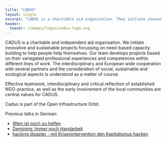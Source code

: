 ```yaml
---
title: "CADUS"
layout: single
excerpt: "CADUS is a charitable aid organisation. They initiate innovative and sustainable projects and are happy to pass on their humanitarian approach within the Orbit"
header:
  teaser: /images/logos/cadus-logo.svg
---
```



CADUS is a charitable and independent aid organisation. We initiate innovative and sustainable projects focussing on need-based capacity building to help people help themselves. Our team develops projects based on their variegated professional experiences and competences within different lines of work. The interdisciplinary and European wide cooperation with several partners and the consideration of social, sustainable and ecological aspects is understood as a matter of course.

Effective teamwork, interdisciplinary and critical reflection of established NGO-practice, as well as the early involvement of the local communities are central values for CADUS.

Cadus is part of the Open Infrastructure Orbit.

Previous talks in German:
* [Wem ist noch zu helfen](https://media.freifunk.net/v/35c3oio-96-wem-ist-noch-zu-helfen "Wem ist noch zu helfen")
* [Demining: Immer noch Handarbeit](https://media.freifunk.net/v/demining-immer-noch-handarbeit "Demining: Immer noch Handarbeit")
* [hacking disaster - mit Krisenintervention den Kapitalismus hacken](https://media.ccc.de/v/34c3-9188-hacking_disaster "hacking disaster - mit Krisenintervention den Kapitalismus hacken")
